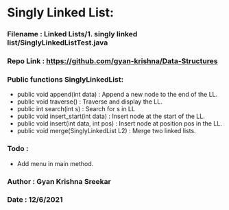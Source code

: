 # Singly Linked List:

### Filename  : Linked Lists/1. singly linked list/SinglyLinkedListTest.java
### Repo Link : https://github.com/gyan-krishna/Data-Structures

### Public functions SinglyLinkedList:
* public void append(int data)            : Append a new node to the end of the LL.
* public void traverse()                  : Traverse and display the LL.
* public int search(int s)                : Search for s in LL
* public void insert_start(int data)      : Insert node at the start of the LL.
* public void insert(int data, int pos)   : Insert node at position pos in the LL.
* public void merge(SinglyLinkedList L2)  : Merge two linked lists.
    
### Todo :
* Add menu in main method.

### Author  : Gyan Krishna Sreekar                     
### Date    : 12/6/2021

